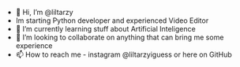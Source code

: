 - 👋 Hi, I’m @liltarzy
- Im starting Python developer and experienced Video Editor
- 🌱 I’m currently learning stuff about Artificial Inteligence
- 💞️ I’m looking to collaborate on anything that can bring me some experience
- 📫 How to reach me - instagram @liltarzyiguess or here on GitHub
